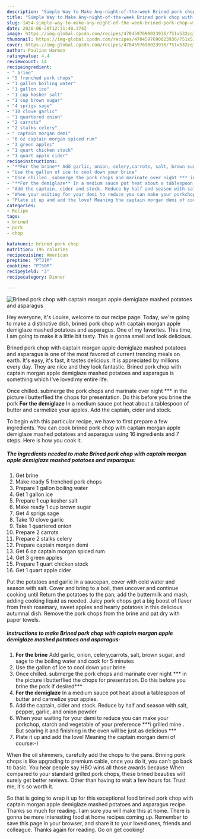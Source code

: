 ```yaml
---
description: "Simple Way to Make Any-night-of-the-week Brined pork chop with captain morgan apple demiglaze mashed potatoes and asparagus"
title: "Simple Way to Make Any-night-of-the-week Brined pork chop with captain morgan apple demiglaze mashed potatoes and asparagus"
slug: 1454-simple-way-to-make-any-night-of-the-week-brined-pork-chop-with-captain-morgan-apple-demiglaze-mashed-potatoes-and-asparagus
date: 2020-06-20T12:31:48.374Z
image: https://img-global.cpcdn.com/recipes/4704597690023936/751x532cq70/brined-pork-chop-with-captain-morgan-apple-demiglaze-mashed-potatoes-and-asparagus-recipe-main-photo.jpg
thumbnail: https://img-global.cpcdn.com/recipes/4704597690023936/751x532cq70/brined-pork-chop-with-captain-morgan-apple-demiglaze-mashed-potatoes-and-asparagus-recipe-main-photo.jpg
cover: https://img-global.cpcdn.com/recipes/4704597690023936/751x532cq70/brined-pork-chop-with-captain-morgan-apple-demiglaze-mashed-potatoes-and-asparagus-recipe-main-photo.jpg
author: Pauline Harmon
ratingvalue: 4.4
reviewcount: 14
recipeingredient:
- " brine"
- "5 frenched pork chops"
- "1 gallon boiling water"
- "1 gallon ice"
- "1 cup kosher salt"
- "1 cup brown sugar"
- "4 sprigs sage"
- "10 clove garlic"
- "1 quartered onion"
- "2 carrots"
- "2 stalks celery"
- " captain morgan demi"
- "6 oz captain morgan spiced rum"
- "3 green apples"
- "1 quart chicken stock"
- "1 quart apple cider"
recipeinstructions:
- "**For the brine** Add garlic, onion, celery,carrots, salt, brown sugar, and sage to the boiling water and cook for 5 minutes"
- "Use the gallon of ice to cool down your brine"
- "Once chilled. submerge the pork chops and marinate over night *** in the picture i butterflied the chops for presentation. Do this before you brine the pork if desired***"
- "**For the demiglaze** In a medium sauce pot heat about a tablespoon of butter and carmelize your apples."
- "Add the captain, cider and stock. Reduce by half and season with salt, pepper, garlic, and onion powder"
- "When your waiting for your demi to reduce you can make your porkchop, starch and vegetable of your preference ***i grilled mine . But searing it and finishing in the oven will be just as delicious ***"
- "Plate it up and add the love! Meaning the captain morgan demi of course:-)"
categories:
- Recipe
tags:
- brined
- pork
- chop

katakunci: brined pork chop 
nutrition: 195 calories
recipecuisine: American
preptime: "PT31M"
cooktime: "PT50M"
recipeyield: "3"
recipecategory: Dinner

---
```



![Brined pork chop with captain morgan apple demiglaze mashed potatoes and asparagus](https://img-global.cpcdn.com/recipes/4704597690023936/751x532cq70/brined-pork-chop-with-captain-morgan-apple-demiglaze-mashed-potatoes-and-asparagus-recipe-main-photo.jpg)

Hey everyone, it's Louise, welcome to our recipe page. Today, we're going to make a distinctive dish, brined pork chop with captain morgan apple demiglaze mashed potatoes and asparagus. One of my favorites. This time, I am going to make it a little bit tasty. This is gonna smell and look delicious.

Brined pork chop with captain morgan apple demiglaze mashed potatoes and asparagus is one of the most favored of current trending meals on earth. It's easy, it's fast, it tastes delicious. It is appreciated by millions every day. They are nice and they look fantastic. Brined pork chop with captain morgan apple demiglaze mashed potatoes and asparagus is something which I've loved my entire life.

Once chilled. submerge the pork chops and marinate over night *** in the picture i butterflied the chops for presentation. Do this before you brine the pork **For the demiglaze** In a medium sauce pot heat about a tablespoon of butter and carmelize your apples. Add the captain, cider and stock.


To begin with this particular recipe, we have to first prepare a few ingredients. You can cook brined pork chop with captain morgan apple demiglaze mashed potatoes and asparagus using 16 ingredients and 7 steps. Here is how you cook it.

<!--inarticleads1-->

##### The ingredients needed to make Brined pork chop with captain morgan apple demiglaze mashed potatoes and asparagus:

1. Get  brine
1. Make ready 5 frenched pork chops
1. Prepare 1 gallon boiling water
1. Get 1 gallon ice
1. Prepare 1 cup kosher salt
1. Make ready 1 cup brown sugar
1. Get 4 sprigs sage
1. Take 10 clove garlic
1. Take 1 quartered onion
1. Prepare 2 carrots
1. Prepare 2 stalks celery
1. Prepare  captain morgan demi
1. Get 6 oz captain morgan spiced rum
1. Get 3 green apples
1. Prepare 1 quart chicken stock
1. Get 1 quart apple cider


Put the potatoes and garlic in a saucepan, cover with cold water and season with salt. Cover and bring to a boil, then uncover and continue cooking until Return the potatoes to the pan; add the buttermilk and mash, adding cooking liquid as needed. Juicy pork chops get a big boost of flavor from fresh rosemary, sweet apples and hearty potatoes in this delicious autumnal dish. Remove the pork chops from the brine and pat dry with paper towels. 

<!--inarticleads2-->

##### Instructions to make Brined pork chop with captain morgan apple demiglaze mashed potatoes and asparagus:

1. **For the brine** Add garlic, onion, celery,carrots, salt, brown sugar, and sage to the boiling water and cook for 5 minutes
1. Use the gallon of ice to cool down your brine
1. Once chilled. submerge the pork chops and marinate over night *** in the picture i butterflied the chops for presentation. Do this before you brine the pork if desired***
1. **For the demiglaze** In a medium sauce pot heat about a tablespoon of butter and carmelize your apples.
1. Add the captain, cider and stock. Reduce by half and season with salt, pepper, garlic, and onion powder
1. When your waiting for your demi to reduce you can make your porkchop, starch and vegetable of your preference ***i grilled mine . But searing it and finishing in the oven will be just as delicious ***
1. Plate it up and add the love! Meaning the captain morgan demi of course:-)


When the oil shimmers, carefully add the chops to the pans. Brining pork chops is like upgrading to premium cable, once you do it, you can&#39;t go back to basic. You hear people say HBO wins all those awards because When compared to your standard grilled pork chops, these brined beauties will surely get better reviews. Other than having to wait a few hours for. Trust me, it&#39;s so worth it. 

So that is going to wrap it up for this exceptional food brined pork chop with captain morgan apple demiglaze mashed potatoes and asparagus recipe. Thanks so much for reading. I am sure you will make this at home. There is gonna be more interesting food at home recipes coming up. Remember to save this page in your browser, and share it to your loved ones, friends and colleague. Thanks again for reading. Go on get cooking!
